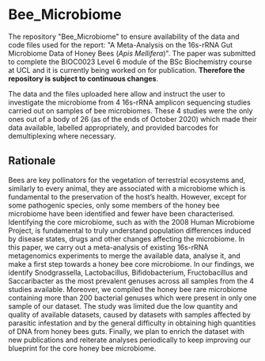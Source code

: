 # Bee_Microbiome

The repository "Bee_Microbiome" to ensure availability of the data and code files used for the report: "A Meta-Analysis on the 16s-rRNA Gut Microbiome Data of Honey Bees 	(_Apis Mellifera_)". The paper was submitted to complete the BIOC0023 Level 6 module of the BSc Biochemistry course at UCL and it is currently being worked on for publication. **Therefore the repository is subject to continuous changes**. 

The data and the files uploaded here allow and instruct the user to investigate the microbiome from 4 16s-rRNA amplicon sequencing studies carried out on samples of bee microbiomes. These 4 studies were the only ones out of a body of 26 (as of the ends of October 2020) which made their data available, labelled appropriately, and provided barcodes for demultiplexing where necessary. 

## Rationale

Bees are key pollinators for the vegetation of terrestrial ecosystems and, similarly to every animal, they are associated with a microbiome which is fundamental to the preservation of the host’s health. However, except for some pathogenic species, only some members of the honey bee microbiome have been identified and fewer have been characterised. Identifying the core microbiome, such as with the 2008 Human Microbiome Project, is fundamental to truly understand population differences induced by disease states, drugs and other changes affecting the microbiome. In this paper, we carry out a meta-analysis of existing 16s-rRNA metagenomics experiments to merge the available data, analyse it, and make a first step towards a honey bee core microbiome. In our findings, we identify Snodgrassella, Lactobacillus, Bifidobacterium, Fructobacillus and Saccaribacter as the most prevalent genuses across all samples from the 4 studies available. Moreover, we compiled the honey bee rare microbiome containing more than 200 bacterial genuses which were present in only one sample of our dataset. The study was limited due the low quantity and quality of available datasets, caused by datasets with samples affected by parasitic infestation and by the general difficulty in obtaining high quantities of DNA from honey bees guts. Finally, we plan to enrich the dataset with new publications and reiterate analyses periodically to keep improving our blueprint for the core honey bee microbiome.







